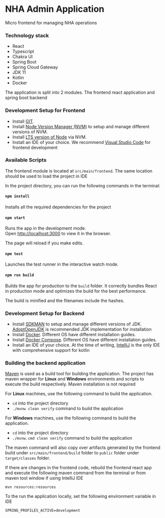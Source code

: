 NHA Admin Application
====================================
Micro frontend for managing NHA operations

### Technology stack
- React
- Typescript
- Chakra UI
- Spring Boot
- Spring Cloud Gateway
- JDK 11
- Kotlin
- Docker

The application is split into 2 modules. The frontend react application and spring boot backend

### Development Setup for Frontend
- Install [GIT](https://git-scm.com/book/en/v2/Getting-Started-Installing-Git).
- Install [Node Version Manager (NVM)](https://github.com/nvm-sh/nvm#installing-and-updating) to setup and manage different versions of NVM.
- Install [LTS version of Node](https://github.com/nvm-sh/nvm#long-term-support) via NVM.
- Install an IDE of your choice. We recommend [Visual Studio Code](https://code.visualstudio.com/download) for frontend development

### Available Scripts

The frontend module is located at `src/main/frontend`. The same location should be used to load the project in IDE 

In the project directory, you can run the following commands in the terminal:

#### `npm install`

Installs all the required dependencies for the project

#### `npm start`

Runs the app in the development mode.<br /> Open
[http://localhost:3000](http://localhost:3000) to view it in the browser.

The page will reload if you make edits.

#### `npm test`

Launches the test runner in the interactive watch mode.

#### `npm run build`

Builds the app for production to the `build` folder. It correctly bundles
React in production mode and optimizes the build for the best performance.

The build is minified and the filenames include the hashes.

### Development Setup for Backend
- Install [SDKMAN](https://sdkman.io/install) to setup and manage different versions of JDK.
  [AdoptOpenJDK](https://sdkman.io/jdks#AdoptOpenJDK) is recommended JDK implementation for installation
- Install [Docker](https://docs.docker.com/get-docker/). Different OS have different installation guides.
- Install [Docker Compose](https://docs.docker.com/compose/install/). Different OS have different installation guides.
- Install an IDE of your choice. At the time of writing, [IntelliJ](https://www.jetbrains.com/idea/download)
  is the only IDE with comprehensive support for kotlin

### Building the backend application
[Maven](https://maven.apache.org/) is used as a build tool for building the application. The project has maven wrapper
for **Linux** and **Windows** environments and scripts to execute the build respectively.
Maven installation is not required

For **Linux** machines, use the following command to build the application.
- `cd` into the project directory
- `./mvnw clean verify` command to build the application

For **Windows** machines, use the following command to build the application.
- `cd` into the project directory
- `./mvnw.cmd clean verify` command to build the application

The maven command will also copy over artifacts generated by the frontend build under `src/main/frontend/build` folder to `public`
folder under `target/classes` folder. 

If there are changes in the frontend code, rebuild the frontend react app and execute the following maven command from the terminal or
from maven tool window if using IntelliJ IDE  

`mvn resources:resources`

To the run the application locally, set the following environment variable in IDE

`SPRING_PROFILES_ACTIVE=development`
